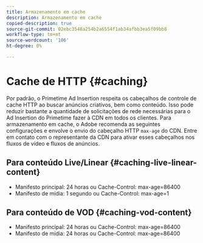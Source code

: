 ```yaml
---
title: Armazenamento em cache
description: Armazenamento em cache
copied-description: true
source-git-commit: 02ebc3548a254b2a6554f1ab34afbb3ea5f09bb8
workflow-type: tm+mt
source-wordcount: '106'
ht-degree: 0%

---
```


# Cache de HTTP {#caching}

Por padrão, o Primetime Ad Insertion respeita os cabeçalhos de controle de cache HTTP ao buscar anúncios criativos, bem como conteúdo.  Isso pode reduzir bastante a quantidade de solicitações de rede necessárias para o Ad Insertion do Primetime fazer à CDN em todos os clientes.  Para armazenamento em cache, o Adobe recomenda as seguintes configurações e envolve o envio do cabeçalho HTTP `max-age` do CDN.  Entre em contato com o representante da CDN para ativar esses cabeçalhos nos fluxos de vídeo e fluxos de anúncios.

## Para conteúdo Live/Linear {#caching-live-linear-content}

* Manifesto principal: 24 horas ou Cache-Control: max-age=86400
* Manifesto de mídia: 1 segundo ou Cache-Control: max-age=1

## Para conteúdo de VOD {#caching-vod-content}

* Manifesto principal: 24 horas ou Cache-Control: max-age=86400
* Manifesto de mídia: 24 horas ou Cache-Control: max-age=86400
